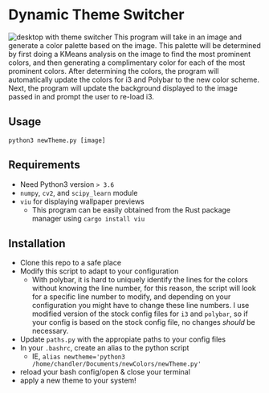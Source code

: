 # Dynamic Theme Switcher
![desktop with theme switcher](demo.png)
This program will take in an image and generate a color palette based on the image. This palette will be determined by first doing a KMeans analysis on the image to find the most prominent colors, and then generating a complimentary color for each of the most prominent colors. After determining the colors, the program will automatically update the colors for i3 and Polybar to the new color scheme. Next, the program will update the background displayed to the image passed in and prompt the user to re-load i3.

## Usage

`python3 newTheme.py [image]`

## Requirements

 - Need Python3 version `> 3.6`
 - `numpy`, `cv2`, and `scipy_learn` module
 - `viu` for displaying wallpaper previews
    - This program can be easily obtained from the Rust package manager using `cargo install viu`

 ## Installation

 - Clone this repo to a safe place
 - Modify this script to adapt to your configuration
    - With polybar, it is hard to uniquely identify the lines for the colors without knowing the line number, for this reason, the script will look for a specific line number to modify, and depending on your configuration you might have to change these line numbers. I use modified version of the stock config files for `i3` and `polybar`, so if your config is based on the stock config file, no changes *should* be necessary.
 - Update `paths.py` with the appropiate paths to your config files
 - In your `.bashrc`, create an alias to the python script
    - IE, `alias newtheme='python3 /home/chandler/Documents/newColors/newTheme.py'`
 - reload your bash config/open & close your terminal
 - apply a new theme to your system!
